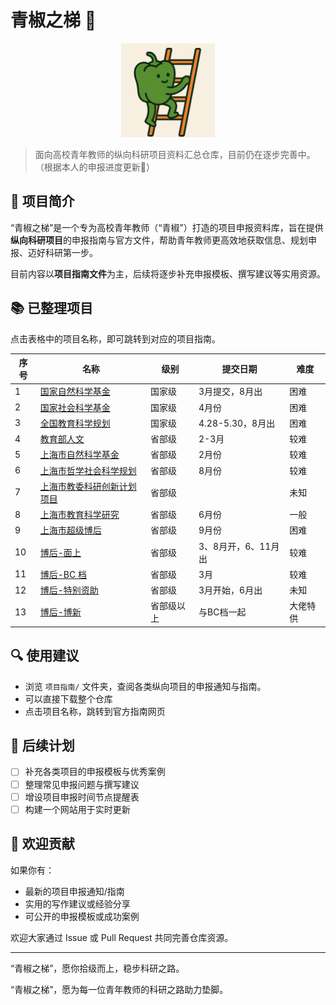 # 青椒之梯 🌱

<p align="center">
  <img src="logo.png" alt="青椒之梯 Logo" width="150">
</p>

> 面向高校青年教师的纵向科研项目资料汇总仓库，目前仍在逐步完善中。（根据本人的申报进度更新🤣）

## 📘 项目简介

“青椒之梯”是一个专为高校青年教师（“青椒”）打造的项目申报资料库，旨在提供**纵向科研项目**的申报指南与官方文件，帮助青年教师更高效地获取信息、规划申报、迈好科研第一步。

目前内容以**项目指南文件**为主，后续将逐步补充申报模板、撰写建议等实用资源。


## 📚 已整理项目
点击表格中的项目名称，即可跳转到对应的项目指南。

| 序号 | 名称                                                        | 级别         | 提交日期              | 难度     |
|------|-------------------------------------------------------------|--------------|------------------------|----------|
| 1    | [国家自然科学基金](https://www.nsfc.gov.cn/publish/portal0/xmzn/2025/qy/)                                             | 国家级       | 3月提交，8月出         | 困难     |
| 2    | [国家社会科学基金](http://www.nopss.gov.cn/n1/2025/0324/c431027-40445651.html)                                                  | 国家级       | 4月份                  | 困难     |
| 3    | [全国教育科学规划](https://onsgep.moe.edu.cn/post/view/1777)                        | 国家级       | 4.28-5.30，8月出       | 困难     |
| 4    | [教育部人文](http://www.moe.gov.cn/s78/A13/tongzhi/202502/t20250221_1179941.html)                                              | 省部级       | 2-3月                  | 较难     |
| 5    | [上海市自然科学基金](https://stcsm.sh.gov.cn/zwgk/kyjhxm/xmsb/20250126/86f5c86419764eaabca96179149fd742.html)                                 | 省部级       | 2月份                  | 较难     |
| 6    |   [上海市哲学社会科学规划](https://www.sh-popss.gov.cn/newsInfo.asp?idval=8831&sessionid=1795235380)                   | 省部级       | 8月份                  | 较难     |
| 7    |    [上海市教委科研创新计划项目](https://kjc.shnu.edu.cn/aa/4c/c16762a764492/page.htm)                                | 省部级       |                        | 未知     |
| 8    |      [上海市教育科学研究](https://hjy.hpe.cn/hygz/ggl/691452.htm)                              | 省部级       | 6月份                  | 一般     |
| 9    |   [上海市超级博后](https://rsj.sh.gov.cn/trsrc_17739/20230803/t0035_1417472.html)                                              | 省部级       | 9月份                  | 困难     |
| 10   |          [博后-面上 ](https://jj.chinapostdoctor.org.cn/auth/login.html?usertype=bsh)                                           | 省部级       | 3、8月开，6、11月出    | 较难     |
| 11   |     [博后-BC 档](https://jj.chinapostdoctor.org.cn/auth/login.html?usertype=bsh)                                                | 省部级       | 3月                    | 较难     |
| 12   |      [博后-特别资助](https://jj.chinapostdoctor.org.cn/auth/login.html?usertype=bsh)                                            | 省部级       | 3月开始，6月出         | 未知     |
| 13   |       [博后-博新](https://jj.chinapostdoctor.org.cn/auth/login.html?usertype=bsh)                                               | 省部级以上   | 与BC档一起             | 大佬特供 |


## 🔍 使用建议

- 浏览 `项目指南/` 文件夹，查阅各类纵向项目的申报通知与指南。
- 可以直接下载整个仓库
- 点击项目名称，跳转到官方指南网页

## 📌 后续计划

- [ ] 补充各类项目的申报模板与优秀案例
- [ ] 整理常见申报问题与撰写建议
- [ ] 增设项目申报时间节点提醒表
- [ ] 构建一个网站用于实时更新

## 🤝 欢迎贡献

如果你有：

- 最新的项目申报通知/指南
- 实用的写作建议或经验分享
- 可公开的申报模板或成功案例

欢迎大家通过 Issue 或 Pull Request 共同完善仓库资源。

---

“青椒之梯”，愿你拾级而上，稳步科研之路。

“青椒之梯”，愿为每一位青年教师的科研之路助力垫脚。
